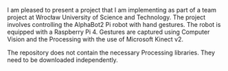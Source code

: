 I am pleased to present a project that I am implementing as part of a team project at Wrocław University of Science and Technology. 
The project involves controlling the AlphaBot2 Pi robot with hand gestures. The robot is equipped with a Raspberry Pi 4. Gestures are captured using Computer Vision and the Processing with the use of Microsoft Kinect v2.

The repository does not contain the necessary Processing libraries. They need to be downloaded independently.
